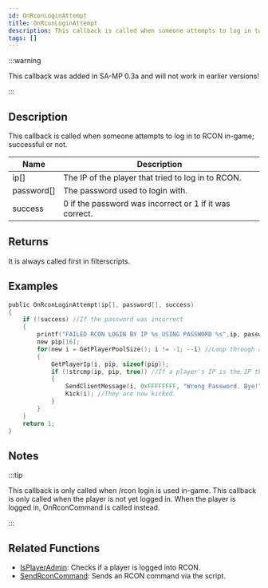 ```yaml
---
id: OnRconLoginAttempt
title: OnRconLoginAttempt
description: This callback is called when someone attempts to log in to RCON in-game; successful or not.
tags: []
---
```


:::warning

This callback was added in SA-MP 0.3a and will not work in earlier versions!

:::

## Description

This callback is called when someone attempts to log in to RCON in-game; successful or not.

| Name       | Description                                             |
| ---------- | ------------------------------------------------------- |
| ip[]       | The IP of the player that tried to log in to RCON.      |
| password[] | The password used to login with.                        |
| success    | 0 if the password was incorrect or 1 if it was correct. |

## Returns

It is always called first in filterscripts.

## Examples

```c
public OnRconLoginAttempt(ip[], password[], success)
{
    if (!success) //If the password was incorrect
    {
        printf("FAILED RCON LOGIN BY IP %s USING PASSWORD %s",ip, password);
        new pip[16];
        for(new i = GetPlayerPoolSize(); i != -1; --i) //Loop through all players
        {
            GetPlayerIp(i, pip, sizeof(pip));
            if (!strcmp(ip, pip, true)) //If a player's IP is the IP that failed the login
            {
                SendClientMessage(i, 0xFFFFFFFF, "Wrong Password. Bye!"); //Send a message
                Kick(i); //They are now kicked.
            }
        }
    }
    return 1;
}
```

## Notes

:::tip

This callback is only called when /rcon login is used in-game. This callback is only called when the player is not yet logged in. When the player is logged in, OnRconCommand is called instead.

:::

## Related Functions

- [IsPlayerAdmin](../functions/IsPlayerAdmin.md): Checks if a player is logged into RCON.
- [SendRconCommand](../functions/SendRconCommand.md): Sends an RCON command via the script.
